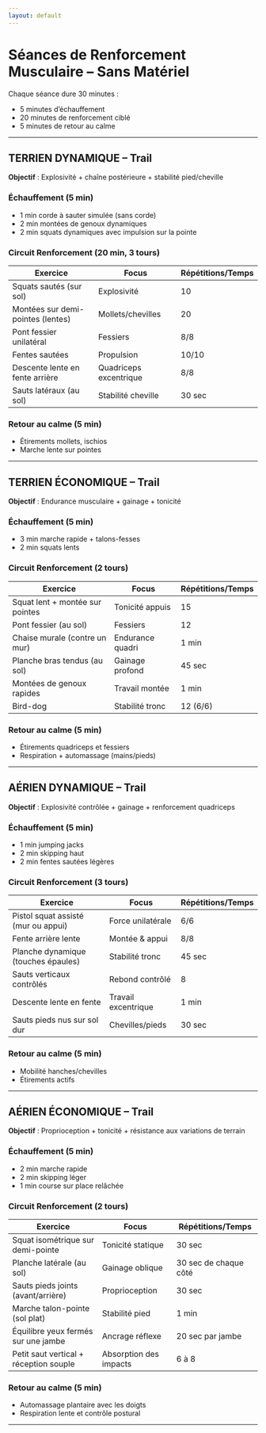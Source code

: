 ```yaml
---
layout: default
---
```


# Séances de Renforcement Musculaire – Sans Matériel

Chaque séance dure 30 minutes :  
- 5 minutes d’échauffement  
- 20 minutes de renforcement ciblé  
- 5 minutes de retour au calme

---

## TERRIEN DYNAMIQUE – Trail

**Objectif** : Explosivité + chaîne postérieure + stabilité pied/cheville

### Échauffement (5 min)

- 1 min corde à sauter simulée (sans corde)  
- 2 min montées de genoux dynamiques  
- 2 min squats dynamiques avec impulsion sur la pointe

### Circuit Renforcement (20 min, 3 tours)

| Exercice                                    | Focus                  | Répétitions/Temps   |
|--------------------------------------------|------------------------|---------------------|
| Squats sautés (sur sol)                    | Explosivité            | 10                  |
| Montées sur demi-pointes (lentes)          | Mollets/chevilles      | 20                  |
| Pont fessier unilatéral                    | Fessiers               | 8/8                 |
| Fentes sautées                              | Propulsion             | 10/10               |
| Descente lente en fente arrière            | Quadriceps excentrique | 8/8                 |
| Sauts latéraux (au sol)                    | Stabilité cheville     | 30 sec              |

### Retour au calme (5 min)

- Étirements mollets, ischios  
- Marche lente sur pointes  

---

## TERRIEN ÉCONOMIQUE – Trail

**Objectif** : Endurance musculaire + gainage + tonicité

### Échauffement (5 min)

- 3 min marche rapide + talons-fesses  
- 2 min squats lents

### Circuit Renforcement (2 tours)

| Exercice                            | Focus                | Répétitions/Temps   |
|------------------------------------|----------------------|---------------------|
| Squat lent + montée sur pointes    | Tonicité appuis      | 15                  |
| Pont fessier (au sol)              | Fessiers             | 12                  |
| Chaise murale (contre un mur)      | Endurance quadri     | 1 min               |
| Planche bras tendus (au sol)       | Gainage profond      | 45 sec              |
| Montées de genoux rapides          | Travail montée       | 1 min               |
| Bird-dog                           | Stabilité tronc      | 12 (6/6)            |

### Retour au calme (5 min)

- Étirements quadriceps et fessiers  
- Respiration + automassage (mains/pieds)

---

## AÉRIEN DYNAMIQUE – Trail

**Objectif** : Explosivité contrôlée + gainage + renforcement quadriceps

### Échauffement (5 min)

- 1 min jumping jacks  
- 2 min skipping haut  
- 2 min fentes sautées légères

### Circuit Renforcement (3 tours)

| Exercice                             | Focus                | Répétitions/Temps   |
|-------------------------------------|----------------------|---------------------|
| Pistol squat assisté (mur ou appui) | Force unilatérale    | 6/6                 |
| Fente arrière lente                 | Montée & appui       | 8/8                 |
| Planche dynamique (touches épaules) | Stabilité tronc      | 45 sec              |
| Sauts verticaux contrôlés           | Rebond contrôlé      | 8                   |
| Descente lente en fente             | Travail excentrique  | 1 min               |
| Sauts pieds nus sur sol dur         | Chevilles/pieds      | 30 sec              |

### Retour au calme (5 min)

- Mobilité hanches/chevilles  
- Étirements actifs

---

## AÉRIEN ÉCONOMIQUE – Trail

**Objectif** : Proprioception + tonicité + résistance aux variations de terrain

### Échauffement (5 min)

- 2 min marche rapide  
- 2 min skipping léger  
- 1 min course sur place relâchée

### Circuit Renforcement (2 tours)

| Exercice                              | Focus                     | Répétitions/Temps   |
|--------------------------------------|---------------------------|---------------------|
| Squat isométrique sur demi-pointe    | Tonicité statique         | 30 sec              |
| Planche latérale (au sol)            | Gainage oblique           | 30 sec de chaque côté |
| Sauts pieds joints (avant/arrière)   | Proprioception            | 30 sec              |
| Marche talon-pointe (sol plat)       | Stabilité pied            | 1 min               |
| Équilibre yeux fermés sur une jambe  | Ancrage réflexe           | 20 sec par jambe    |
| Petit saut vertical + réception souple| Absorption des impacts    | 6 à 8               |

### Retour au calme (5 min)

- Automassage plantaire avec les doigts  
- Respiration lente et contrôle postural

---
